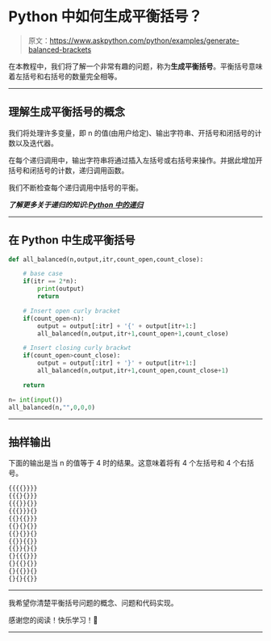 # Python 中如何生成平衡括号？

> 原文：<https://www.askpython.com/python/examples/generate-balanced-brackets>

在本教程中，我们将了解一个非常有趣的问题，称为**生成平衡括号**。平衡括号意味着左括号和右括号的数量完全相等。

* * *

## 理解生成平衡括号的概念

我们将处理许多变量，即 n 的值(由用户给定)、输出字符串、开括号和闭括号的计数以及迭代器。

在每个递归调用中，输出字符串将通过插入左括号或右括号来操作。并据此增加开括号和闭括号的计数，递归调用函数。

我们不断检查每个递归调用中括号的平衡。

***了解更多关于递归的知识:[Python 中的递归](https://www.askpython.com/python/python-recursion-function)***

* * *

## 在 Python 中生成平衡括号

```py
def all_balanced(n,output,itr,count_open,count_close):

    # base case
    if(itr == 2*n):
        print(output)
        return

    # Insert open curly bracket    
    if(count_open<n):
        output = output[:itr] + '{' + output[itr+1:]
        all_balanced(n,output,itr+1,count_open+1,count_close)

    # Insert closing curly brackwt
    if(count_open>count_close):
        output = output[:itr] + '}' + output[itr+1:]
        all_balanced(n,output,itr+1,count_open,count_close+1)

    return

n= int(input())
all_balanced(n,"",0,0,0)

```

* * *

## 抽样输出

下面的输出是当 n 的值等于 4 时的结果。这意味着将有 4 个左括号和 4 个右括号。

```py
{{{{}}}}
{{{}{}}}
{{{}}{}}
{{{}}}{}
{{}{{}}}
{{}{}{}}
{{}{}}{}
{{}}{{}}
{{}}{}{}
{}{{{}}}
{}{{}{}}
{}{{}}{}
{}{}{{}}

```

* * *

我希望你清楚平衡括号问题的概念、问题和代码实现。

感谢您的阅读！快乐学习！🙂

* * *